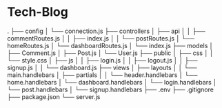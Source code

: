 # Tech-Blog

.
├── config
│   └── connection.js
├── controllers
│   ├── api
│   │   ├── commentRoutes.js
│   │   ├── index.js
│   │   └── postRoutes.js
│   └── homeRoutes.js
│   └── dashboardRoutes.js
│   └── index.js
├── models
│   ├── Comment.js
│   ├── Post.js
│   └── User.js
├── public
│   ├── css
│   │   └── style.css
│   ├── js
│   │   ├── login.js
│   │   ├── logout.js
│   │   ├── signup.js
│   │   └── dashboard.js
├── views
│   ├── layouts
│   │   └── main.handlebars
│   ├── partials
│   │   └── header.handlebars
│   └── home.handlebars
│   └── dashboard.handlebars
│   └── login.handlebars
│   └── post.handlebars
│   └── signup.handlebars
├── .env
├── .gitignore
├── package.json
└── server.js
